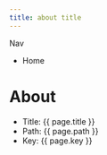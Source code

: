 ```yaml
---
title: about title
---
```


Nav

- <RouterLink to="/">Home</RouterLink>

# About

- Title: {{ page.title }}
- Path: {{ page.path }}
- Key: {{ page.key }}

<script>
import { usePageData } from '@vuepress/client'

export default {
  setup() {
    const { page } = usePageData()

    return {
      page
    }
  }
}
</script>
